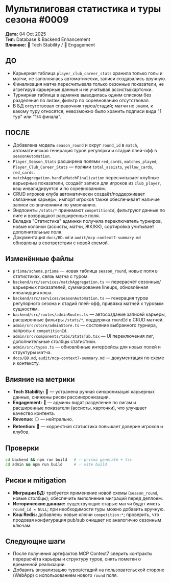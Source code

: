 # Мультилиговая статистика и туры сезона #0009

**Дата:** 04 Oct 2025  
**Тип:** Database & Backend Enhancement  
**Влияние:** 🔴 Tech Stability / 🔵 Engagement

## ДО
- Карьерная таблица `player_club_career_stats` хранила только голы и матчи, не заполнялась автоматически, записи создавались вручную.
- Финализация матча пересчитывала только сезонные показатели, не агрегируя карьерные данные и не учитывая ассисты/карточки.
- Турнирная таблица в админке выводилась одним списком без разделения по лигам, фильтр по соревнованию отсутствовал.
- В БД отсутствовал справочник туров/стадий; матчи не знали, к какому туру относятся, невозможно было хранить подписи вида "1 тур" или "1/4 финала".

## ПОСЛЕ
- Добавлена модель `season_round` и округ `round_id` в `match`, автоматическая генерация туров регулярки и стадий плей-офф в `seasonAutomation`.
- `Player_Season_Stats` расширена полями `red_cards`, `matches_played`; `Player_Club_Career_Stats` — полями `total_assists`, `yellow_cards`, `red_cards`.
- `matchAggregation.handleMatchFinalization` пересчитывает клубные карьерные показатели, создаёт записи для игроков из `club_player`, кэш инвалидируется и по соревнованиям.
- CRUD игроков клуба автоматически создаёт/поддерживает связанные карьеры, импорт игроков также обеспечивает наличие записи со значениями по умолчанию.
- Эндпоинты `/stats/*` принимают `competitionId`, фильтруют данные по лиге и возвращают расширенные поля.
- Вкладка "Статистика" админки получила переключатель турниров, новые колонки (ассисты, матчи, ЖК/КК), сортировка учитывает дополнительные поля.
- Документация `docs/BD.md` и `audit/mcp-context7-summary.md` обновлены в соответствии с новой схемой.

## Изменённые файлы
- `prisma/schema.prisma` — новая таблица `season_round`, новые поля в статистиках, связь матча с туром.
- `backend/src/services/matchAggregation.ts` — перерасчёт сезонных/карьерных показателей, суммирование lineups, обновлённая инвалидция кэша.
- `backend/src/services/seasonAutomation.ts` — генерация туров регулярного сезона и стадий плей-офф, привязка матчей к туровым сущностям.
- `backend/src/routes/adminRoutes.ts` — автосоздание записей карьеры, расширенные фильтры `/stats/*`, поддержка `roundId` в CRUD матчей.
- `admin/src/store/adminStore.ts` — состояние выбранного турнира, запросы с `competitionId`.
- `admin/src/components/tabs/StatsTab.tsx` — UI переключения лиг, дополнительные столбцы статистики.
- `admin/src/types.ts` — обновлённые интерфейсы для новых полей и структуры матча.
- `docs/BD.md`, `audit/mcp-context7-summary.md` — документация по схеме и контексту.

## Влияние на метрики
- **Tech Stability:** 🔴 — устранена ручная синхронизация карьерных данных, снижены риски рассинхронизации.
- **Engagement:** 🔵 — админы видят разделение по лигам и расширенные показатели (ассисты, карточки), что улучшает качество контента.
- **Revenue:** ⚪ — нейтрально.
- **Retention:** 🔵 — корректная статистика повышает доверие игроков и клубов.

## Проверки
```bash
cd backend && npm run build   # ✅ prisma generate + tsc
cd admin && npm run build     # ✅ vite build
```

## Риски и mitigation
- **Миграции БД:** требуется применение новой схемы (`season_round`, новые столбцы); обеспечить выполнение миграций перед деплоем.
- **Исторические данные:** существующие старые матчи будут иметь `round_id = NULL`; при необходимости туры можно добавить вручную.
- **Кэш Redis:** добавлены новые ключи `competition:*`; проверить, что продовая конфигурация pub/sub очищает их аналогично сезонным ключам.

## Следующие шаги
- После получения артефактов MCP Context7 сверить контракты перерасчёта карьеры и структуру туров, снять пометки о временной реализации.
- Добавить визуализацию туров/стадий на пользовательской стороне (WebApp) с использованием нового `round` поля.
